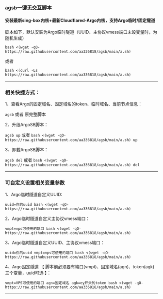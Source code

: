### agsb一键无交互脚本

#### 安装最新sing-box内核+最新Cloudflared-Argo内核，支持Argo临时/固定隧道

脚本如下，默认安装为Argo临时隧道（UUID、主协议vmess端口未设变量时，为随机生成）
```
bash <(wget -qO- https://raw.githubusercontent.com/aa336818/agsb/main/a.sh)
```
或者
```
bash <(curl -Ls https://raw.githubusercontent.com/aa336818/agsb/main/a.sh)
```
---------------------------------------------------------

### 相关快捷方式：

1、查看Argo的固定域名、固定域名的token、临时域名、当前节点信息：

```agsb``` 或者 原完整脚本

2、升级ArgoSB脚本：

```agsb up``` 或者 ```bash <(wget -qO- https://raw.githubusercontent.com/aa336818/agsb/main/a.sh) up```

3、卸载ArgoSB脚本：

```agsb del``` 或者 ```bash <(wget -qO- https://raw.githubusercontent.com/aa336818/agsb/main/a.sh) del```

----------------------------------------------------------

### 可自定义设置相关变量参数

1、Argo临时隧道自定义UUID:
```
uuid=你的uuid bash <(wget -qO- https://raw.githubusercontent.com/aa336818/agsb/main/a.sh)
```

2、Argo临时隧道自定义主协议vmess端口：
```
vmpt=vps可使用的端口 bash <(wget -qO- https://raw.githubusercontent.com/aa336818/agsb/main/a.sh)
```

3、Argo临时隧道自定义UUID、主协议vmess端口：
```
uuid=你的uuid vmpt=vps可使用的端口 bash <(wget -qO- https://raw.githubusercontent.com/aa336818/agsb/main/a.sh)
```

4、Argo固定隧道 【 脚本前必须要有端口(vmpt)、固定域名(agn)、token(agk)三个变量，uuid可选 】：
```
vmpt=VPS可使用的端口 agn=固定域名 agk=ey开头的token bash <(wget -qO- https://raw.githubusercontent.com/aa336818/agsb/main/a.sh)
```
----------------------------------------------------------

